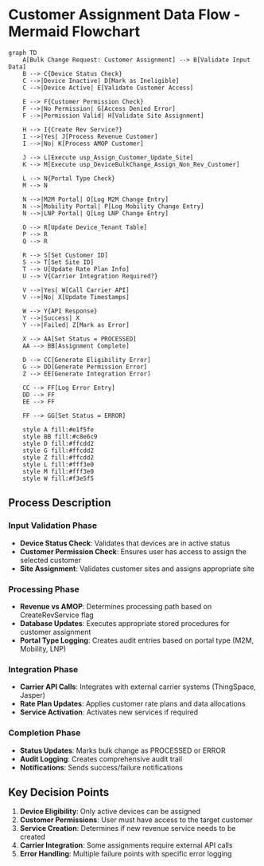 # Customer Assignment Data Flow - Mermaid Flowchart

```mermaid
graph TD
    A[Bulk Change Request: Customer Assignment] --> B[Validate Input Data]
    B --> C{Device Status Check}
    C -->|Device Inactive| D[Mark as Ineligible]
    C -->|Device Active| E[Validate Customer Access]
    
    E --> F{Customer Permission Check}
    F -->|No Permission| G[Access Denied Error]
    F -->|Permission Valid| H[Validate Site Assignment]
    
    H --> I{Create Rev Service?}
    I -->|Yes| J[Process Revenue Customer]
    I -->|No| K[Process AMOP Customer]
    
    J --> L[Execute usp_Assign_Customer_Update_Site]
    K --> M[Execute usp_DeviceBulkChange_Assign_Non_Rev_Customer]
    
    L --> N{Portal Type Check}
    M --> N
    
    N -->|M2M Portal| O[Log M2M Change Entry]
    N -->|Mobility Portal| P[Log Mobility Change Entry]
    N -->|LNP Portal| Q[Log LNP Change Entry]
    
    O --> R[Update Device_Tenant Table]
    P --> R
    Q --> R
    
    R --> S[Set Customer ID]
    S --> T[Set Site ID]
    T --> U[Update Rate Plan Info]
    U --> V{Carrier Integration Required?}
    
    V -->|Yes| W[Call Carrier API]
    V -->|No| X[Update Timestamps]
    
    W --> Y{API Response}
    Y -->|Success| X
    Y -->|Failed| Z[Mark as Error]
    
    X --> AA[Set Status = PROCESSED]
    AA --> BB[Assignment Complete]
    
    D --> CC[Generate Eligibility Error]
    G --> DD[Generate Permission Error]
    Z --> EE[Generate Integration Error]
    
    CC --> FF[Log Error Entry]
    DD --> FF
    EE --> FF
    
    FF --> GG[Set Status = ERROR]
    
    style A fill:#e1f5fe
    style BB fill:#c8e6c9
    style D fill:#ffcdd2
    style G fill:#ffcdd2
    style Z fill:#ffcdd2
    style L fill:#fff3e0
    style M fill:#fff3e0
    style W fill:#f3e5f5
```

## Process Description

### Input Validation Phase
- **Device Status Check**: Validates that devices are in active status
- **Customer Permission Check**: Ensures user has access to assign the selected customer
- **Site Assignment**: Validates customer sites and assigns appropriate site

### Processing Phase
- **Revenue vs AMOP**: Determines processing path based on CreateRevService flag
- **Database Updates**: Executes appropriate stored procedures for customer assignment
- **Portal Type Logging**: Creates audit entries based on portal type (M2M, Mobility, LNP)

### Integration Phase
- **Carrier API Calls**: Integrates with external carrier systems (ThingSpace, Jasper)
- **Rate Plan Updates**: Applies customer rate plans and data allocations
- **Service Activation**: Activates new services if required

### Completion Phase
- **Status Updates**: Marks bulk change as PROCESSED or ERROR
- **Audit Logging**: Creates comprehensive audit trail
- **Notifications**: Sends success/failure notifications

## Key Decision Points

1. **Device Eligibility**: Only active devices can be assigned
2. **Customer Permissions**: User must have access to the target customer
3. **Service Creation**: Determines if new revenue service needs to be created
4. **Carrier Integration**: Some assignments require external API calls
5. **Error Handling**: Multiple failure points with specific error logging